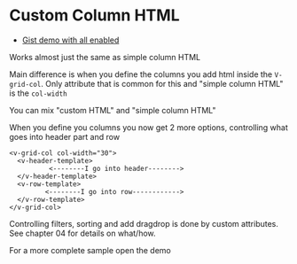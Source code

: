 # Custom Column HTML
* [Gist demo with all enabled](https://gist.run/?id=6ad85edc11f552f2afde0bf19bf14333)

Works almost just the same as simple column HTML

Main difference is when you define the columns you add html inside the ```V-grid-col```.
Only attribute that is common for this and "simple column HTML" is the ```col-width```

You can mix "custom HTML" and "simple column HTML"

When you define you columns you now get 2 more options, controlling what goes into header part and row

```
<v-grid-col col-width="30">
  <v-header-template>
          <--------I go into header-------->
  </v-header-template>
  <v-row-template>
         <--------I go into row------------>
  </v-row-template>
</v-grid-col>

```

Controlling filters, sorting and add dragdrop is done by custom attributes.
See chapter 04 for details on what/how.

For a more complete sample open the demo

